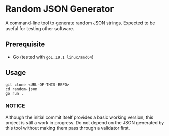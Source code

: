 # Random JSON Generator

A command-line tool to generate random JSON strings. Expected to be useful for
testing other software.

## Prerequisite

- Go (tested with `go1.19.1 linux/amd64`)

## Usage

```
git clone <URL-OF-THIS-REPO>
cd random-json
go run .
```

### NOTICE

Although the initial commit itself provides a basic working version, this
project is still a work in progress. Do not depend on the JSON generated by
this tool without making them pass through a validator first.
